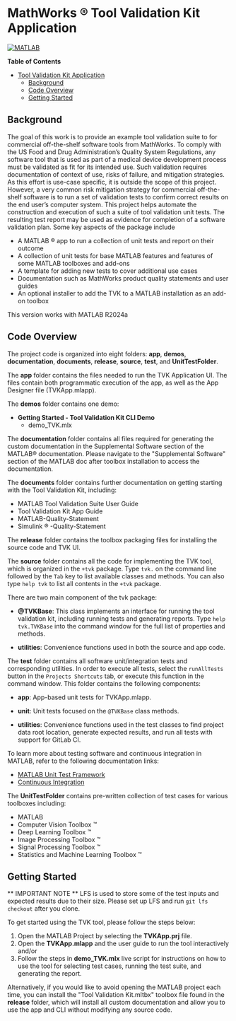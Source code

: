 # MathWorks :registered: Tool Validation Kit Application
[![MATLAB](https://github.com/davehoadley/tool-validation-kit/actions/workflows/run-matlab-tests.yml/badge.svg)](https://github.com/davehoadley/tool-validation-kit/actions/workflows/run-matlab-tests.yml)

**Table of Contents**

- [Tool Validation Kit Application](#tool-validation-kit-application)
  - [Background](#background)
  - [Code Overview](#code-overview)
  - [Getting Started](#getting-started)

## Background

The goal of this work is to provide an example tool validation suite to for commercial off-the-shelf software tools from MathWorks. To comply with the US Food and Drug Administration’s Quality System Regulations, any software tool that is used as part of a medical device development process must be validated as fit for its intended use. Such validation requires documentation of context of use, risks of failure, and mitigation strategies. As this effort is use-case specific, it is outside the scope of this project. However, a very common risk mitigation strategy for commercial off-the-shelf software is to run a set of validation tests to confirm correct results on the end user’s computer system. This project helps automate the construction and execution of such a suite of tool validation unit tests. The resulting test report may be used as evidence for completion of a software validation plan. Some key aspects of the package include
* A MATLAB :registered: app to run a collection of unit tests and report on their outcome
* A collection of unit tests for base MATLAB features and features of some MATLAB toolboxes and add-ons
* A template for adding new tests to cover additional use cases
* Documentation such as MathWorks product quality statements and user guides
* An optional installer to add the TVK to a MATLAB installation as an add-on toolbox

This version works with MATLAB R2024a

## Code Overview

The project code is organized into eight folders: **app**, **demos**, **documentation**,  **documents**, **release**, **source**, **test**, and **UnitTestFolder**.

The **app** folder contains the files needed to run the TVK Application UI. The files contain both programmatic execution of the app, as well as the App Designer file (TVKApp.mlapp).

The **demos** folder contains one demo:

- **Getting Started - Tool Validation Kit CLI Demo**
  - demo_TVK.mlx

The **documentation** folder contains all files required for generating the custom documentation in the Supplemental Software section of the MATLAB:registered: documentation. Please navigate to the "Supplemental Software" section of the MATLAB doc after toolbox installation to access the documentation.

The **documents** folder contains further documentation on getting starting with the Tool Validation Kit, including:

- MATLAB Tool Validation Suite User Guide
- Tool Validation Kit App Guide
- MATLAB-Quality-Statement
- Simulink :registered: -Quality-Statement

The **release** folder contains the toolbox packaging files for installing the source code and TVK UI.

The **source** folder contains all the code for implementing the TVK tool, which is organized in the `+tvk` package. Type `tvk.` on the command line followed by the `Tab` key to list available classes and methods. You can also type `help tvk` to list all contents in the `+tvk` package.

There are two main component of the tvk package:

- **@TVKBase**: This class implements an interface for running the tool validation kit, including running tests and generating reports. Type `help tvk.TVKBase` into the command window for the full list of properties and methods.

- **utilities**: Convenience functions used in both the source and app code.

The **test** folder contains all software unit/integration tests and corresponding utilities. In order to execute all tests, select the `runAllTests` button in the `Projects Shortcuts` tab, or execute this function in the command window. This folder contains the following components:

- **app**: App-based unit tests for TVKApp.mlapp.
  
- **unit**: Unit tests focused on the `@TVKBase` class methods.

- **utilities**: Convenience functions used in the test classes to find project data root location, generate expected results, and run all tests with support for GitLab CI.

To learn more about testing software and continuous integration in MATLAB, refer to the following documentation links:

- [MATLAB Unit Test Framework](https://www.mathworks.com/help/matlab/matlab-unit-test-framework.html)
- [Continuous Integration](https://www.mathworks.com/help/matlab/continuous-integration.html)

The **UnitTestFolder** contains pre-written collection of test cases for various toolboxes including:

- MATLAB
- Computer Vision Toolbox :tm:
- Deep Learning Toolbox :tm:
- Image Processing Toolbox :tm:
- Signal Processing Toolbox :tm:
- Statistics and Machine Learning Toolbox :tm:



## Getting Started

** IMPORTANT NOTE **
LFS is used to store some of the test inputs and expected results due to their size. Please set up LFS and run `git lfs checkout` after you clone.

To get started using the TVK tool, please follow the steps below:

1. Open the MATLAB Project by selecting the **TVKApp.prj** file.
2. Open the **TVKApp.mlapp** and the user guide to run the tool interactively and/or
3. Follow the steps in **demo_TVK.mlx** live script for instructions on how to use the tool for selecting test cases, running the test suite, and generating the report.

Alternatively, if you would like to avoid opening the MATLAB project each time, you can install the "Tool Validation Kit.mltbx" toolbox file found in the **release** folder, which will install all custom documentation and allow you to use the app and CLI without modifying any source code.
